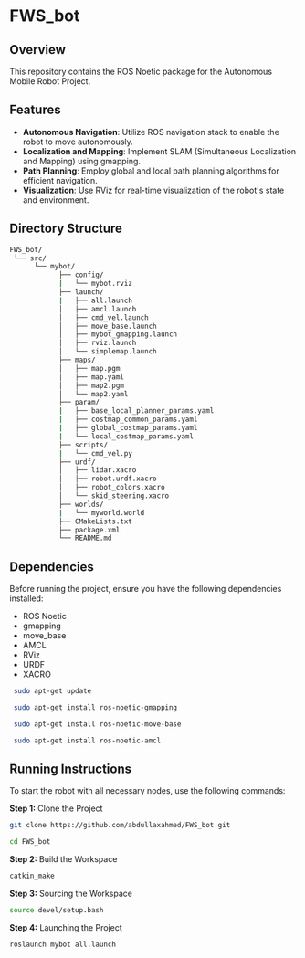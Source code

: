 # FWS_bot

## Overview
This repository contains the ROS Noetic package for the Autonomous Mobile Robot Project.

## Features
- **Autonomous Navigation**: Utilize ROS navigation stack to enable the robot to move autonomously.
- **Localization and Mapping**: Implement SLAM (Simultaneous Localization and Mapping) using gmapping.
- **Path Planning**: Employ global and local path planning algorithms for efficient navigation.
- **Visualization**: Use RViz for real-time visualization of the robot's state and environment.


## Directory Structure
```bash
FWS_bot/
 └── src/
      └── mybot/
            ├── config/
            |   └── mybot.rviz
            ├── launch/
            |   ├── all.launch
            │   ├── amcl.launch
            │   ├── cmd_vel.launch
            │   ├── move_base.launch
            │   ├── mybot_gmapping.launch
            │   ├── rviz.launch
            │   └── simplemap.launch
            ├── maps/
            │   ├── map.pgm
            │   ├── map.yaml
            │   ├── map2.pgm
            │   └── map2.yaml
            ├── param/
            |   ├── base_local_planner_params.yaml
            |   ├── costmap_common_params.yaml
            |   ├── global_costmap_params.yaml
            |   └── local_costmap_params.yaml
            ├── scripts/
            |   └── cmd_vel.py
            ├── urdf/
            │   ├── lidar.xacro
            │   ├── robot.urdf.xacro
            │   ├── robot_colors.xacro
            │   └── skid_steering.xacro
            ├── worlds/
            |   └── myworld.world
            ├── CMakeLists.txt
            ├── package.xml
            └── README.md
```

## Dependencies
Before running the project, ensure you have the following dependencies installed:
- ROS Noetic
- gmapping
- move_base
- AMCL 
- RViz
- URDF
- XACRO


```bash
 sudo apt-get update

 sudo apt-get install ros-noetic-gmapping

 sudo apt-get install ros-noetic-move-base

 sudo apt-get install ros-noetic-amcl
```

## Running Instructions
To start the robot with all necessary nodes, use the following commands:

**Step 1:** Clone the Project
```bash
git clone https://github.com/abdullaxahmed/FWS_bot.git

cd FWS_bot
```
**Step 2:** Build the Workspace
```bash
catkin_make
```
**Step 3:** Sourcing the Workspace
```bash
source devel/setup.bash
```
**Step 4:** Launching the Project

```bash
roslaunch mybot all.launch
```
